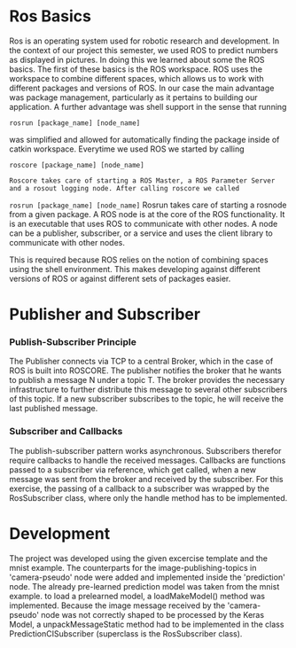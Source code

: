 # Ros Basics 


Ros is an operating system used for robotic research and development. In the context of our project this semester, we used ROS to predict numbers as displayed in pictures. In doing this we learned about some the ROS basics. The first of these basics is the ROS workspace. ROS uses the workspace to combine different spaces, which allows us to work with different packages and versions of ROS. In our case the main advantage was package management, particularly as it pertains to building our application. A further advantage was shell support in the sense that running 
```
rosrun [package_name] [node_name] 
```
was simplified and allowed for automatically finding the package inside of catkin workspace. 
   Everytime we used ROS we started by calling 
   ```
roscore [package_name] [node_name] 
```
    Roscore takes care of starting a ROS Master, a ROS Parameter Server and a rosout logging node. After calling roscore we called 
   ```rosrun [package_name] [node_name]``` 
   Rosrun takes care of starting a rosnode from a given package. A ROS node is at the core of the ROS functionality. It is an executable that uses ROS to communicate with other nodes. A node can be a publisher, subscriber, or a service and uses the client library to communicate with other nodes.  

This is required because ROS relies on the notion of combining spaces using the shell environment. This makes developing against different versions of ROS or against different sets of packages easier. 


# Publisher and Subscriber
### Publish-Subscriber Principle
The Publisher connects via TCP to a central Broker, which in the case of ROS is built into ROSCORE. The publisher 
notifies the broker that he wants to publish a message N under a topic T.
The broker provides the necessary infrastructure to further distribute this message to several other subscribers of 
this topic. If a new subscriber subscribes to the topic, he will receive the last published message.

### Subscriber and Callbacks

The publish-subscriber pattern works asynchronous. Subscribers therefor require callbacks to handle the received 
messages. Callbacks are functions passed to a subscriber via reference, which get called, when a new message was sent 
from the broker and received by the subscriber. For this exercise, the passing of a callback to a subscriber was 
wrapped by the RosSubscriber class, where only the handle method has to be implemented.

# Development 

The project was developed using the given excercise template and the mnist example.
The counterparts for the image-publishing-topics in 'camera-pseudo' node were added and implemented inside the 
'prediction' node. The already pre-learned prediction model was taken from the mnist example. to load a prelearned 
model, a loadMakeModel() method was implemented.
Because the image message received by the 'camera-pseudo' node was not correctly shaped to be processed by the Keras 
Model, a unpackMessageStatic method had to be implemented in the class PredictionCISubscriber (superclass is the 
RosSubscriber class).

